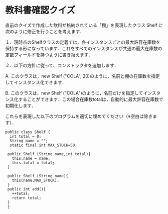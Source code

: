 # 教科書確認クイズ

直前のクイズで作成した飲料が格納されている「棚」を表現したクラス Shelf に次のように修正を行うことを考えます．

１．現時点のShelfクラスの定義では、各インスタンスごとの最大許容在庫数を保持する形になっています．これをすべてのインスタンスが共通の最大在庫数の定数フィールドを持つように書き換えます．

２．以下の方針に従って、コンストラクタを追加します．

A. このクラスは，new Shelf ("COLA", 20)のように，名前と棚の在庫数を指定してインスタンス化できます．

B. このクラスは，new Shelf ("COLA")のように，名前だけを指定してインスタンス化することができます．この場合在庫数totalは，自動的に最大許容在庫数で初期化します．

これらを表現した以下のプログラムを適切に埋めてください（※空白は除きます）．

```java:
public class Shelf {
  int total = 0;
  String name = "";
  static final int MAX_STOCK=50;

 public Shelf (String name,int total){
   this.name = name;
   this.total = total;
 }

 public Shelf (String name){
   this(name,MAX_STOCK);
 }
 public int add(){
   ++total;
   return total;
 }
 }
```
